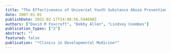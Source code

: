 ```yaml
---
title: "The Effectiveness of Universal Youth Substance Abuse Prevention Programs"
date: 2007-01-01
publishDate: 2022-02-17T14:48:56.594698Z
authors: ["David R Foxcroft", "Debby Allen", "Lindsey Coombes"]
publication_types: ["2"]
abstract: ""
featured: false
publication: "*Clinics in Developmental Medicine*"
---
```


